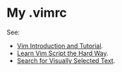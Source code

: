 # My .vimrc

See:
- [Vim Introduction and Tutorial](http://blog.interlinked.org/tutorials/vim_tutorial.html).
- [Learn Vim Script the Hard Way](https://github.com/sjl/learnvimscriptthehardway).
- [Search for Visually Selected Text](http://vim.wikia.com/wiki/Search_for_visually_selected_text).
